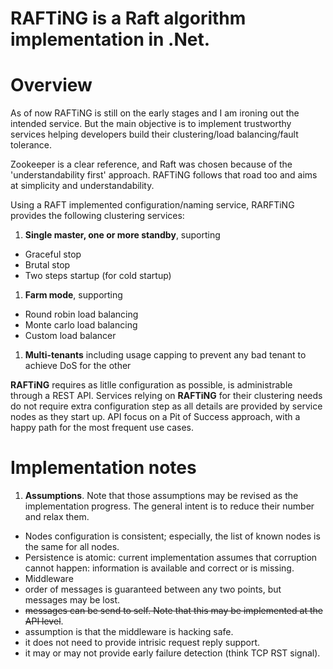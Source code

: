 **RAFTiNG** is a Raft algorithm implementation in .Net.
=======================================================

Overview
========
As of now RAFTiNG is still on the early stages and I am ironing out the intended service. But the main objective is to implement trustworthy services helping developers build their clustering/load balancing/fault tolerance.

Zookeeper is a clear reference, and Raft was chosen because of the 'understandability first' approach. RAFTiNG follows that road too and aims at simplicity and understandability.

Using a RAFT implemented configuration/naming service, RARFTiNG provides the following clustering services:

1. **Single master, one or more standby**, suporting
 * Graceful stop
 * Brutal stop
 * Two steps startup (for cold startup)
1. **Farm mode**, supporting
 * Round robin load balancing
 * Monte carlo load balancing
 * Custom load balancer
1. **Multi-tenants** including usage capping to prevent any bad tenant to achieve DoS for the other

**RAFTiNG** requires as litlle configuration as possible, is administrable through a REST API.
Services relying on **RAFTiNG** for their clustering needs do not require extra configuration step as all details are provided by service nodes as they start up. API focus on a Pit of Success approach, with a happy path for the most frequent use cases.


Implementation notes
====================
1. **Assumptions**. Note that those assumptions may be revised as the implementation progress. The general intent is to reduce their number and relax them.
 * Nodes configuration is consistent; especially, the list of known nodes is the same for all nodes.
 * Persistence is atomic: current implementation assumes that corruption cannot happen: information is available and correct or is missing.
 * Middleware
  * order of messages is guaranteed between any two points, but messages may be lost.
  * ~~messages can be send to self. Note that this may be implemented at the API level~~.
  * assumption is that the middleware is hacking safe.
  * it does not need to provide intrisic request reply support.
  * it may or may not provide early failure detection (think TCP RST signal).
